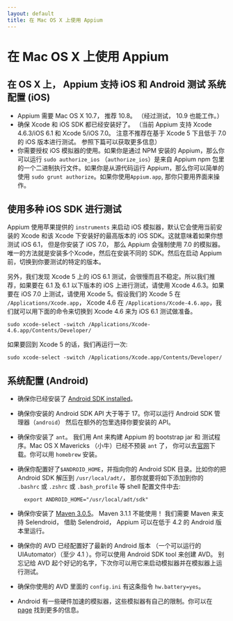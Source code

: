 ```yaml
---
layout: default
title: 在 Mac OS X 上使用 Appium
---
```


在 Mac OS X 上使用 Appium
=======

在 OS X 上， Appium 支持 iOS 和 Android 测试
<a name="ios"></a>系统配置 (iOS)
--------

* Appium 需要 Mac OS X 10.7， 推荐 10.8。 （经过测试， 10.9 也能工作。）
* 确保 Xcode 和 iOS SDK 都已经安装好了。 （当前 Appium 支持 Xcode 4.6.3/iOS 6.1 和 Xcode 5/iOS 7.0。 注意不推荐在基于 Xcode 5 下且低于 7.0 的 iOS 版本进行测试。 参照下篇可以获取更多信息）
* 你需要授权 iOS 模拟器的使用。如果你是通过 NPM 安装的 Appium，那么你可以运行 `sudo authorize_ios` （`authorize_ios`）是来自 Appium npm 包里的一个二进制执行文件。如果你是从源代码运行 Appium，那么你可以简单的使用 `sudo grunt authorize`。如果你使用`Appium.app`, 那你只要用界面来操作。

<a name="ios_multiple"></a>使用多种 iOS SDK 进行测试
-----------

Appium 使用苹果提供的 `instruments` 来启动 iOS 模拟器，默认它会使用当前安装的 Xcode 和该 Xcode 下安装好的最高版本的 iOS SDK。这就意味着如果你想测试 iOS 6.1， 但是你安装了 iOS 7.0， 那么 Appium 会强制使用 7.0 的模拟器。 唯一的方法就是安装多个Xcode，然后在安装不同的 SDK。然后在启动 Appium 前，切换到你要测试的特定的版本。

另外，我们发现 Xcode 5 上的 iOS 6.1 测试，会很慢而且不稳定。所以我们推荐，如果要在 6.1 及 6.1 以下版本的 iOS 上进行测试，请使用 Xcode 4.6.3。如果要在 iOS 7.0 上测试，请使用 Xcode 5。假设我们的 Xcode 5 在 `/Applications/Xcode.app`， Xcode 4.6 在 `/Applications/Xcode-4.6.app`，我们就可以用下面的命令来切换到 Xcode 4.6 来为 iOS 6.1 测试做准备。

    sudo xcode-select -switch /Applications/Xcode-4.6.app/Contents/Developer/

如果要回到 Xcode 5 的话，我们再运行一次:

    sudo xcode-select -switch /Applications/Xcode.app/Contents/Developer/


<a name="android"></a>系统配置 (Android)
--------

* 确保你已经安装了 [Android SDK installed](http://developer.android.com/sdk/index.html)。
* 确保你安装的 Android SDK API 大于等于 17。你可以运行 Android SDK 管理器（`android`） 然后在额外的包里选择你要安装的 API。
* 确保你安装了 `ant`。 我们用 Ant 来构建 Appium 的 bootstrap jar 和 测试程序。Mac OS X Mavericks （小牛）已经不预装 `ant` 了， 你可以去[官网](http://ant.apache.org/bindownload.cgi)下载。你可以用 `homebrew` 安装。
* 确保你配置好了`$ANDROID_HOME`，并指向你的 Android SDK 目录。比如你的把 Android SDK 解压到 `/usr/local/adt/`，  那你就要将如下添加到你的 `.bashrc` 或 `.zshrc` 或 `.bash_profile` 等 shell 配置文件中去:

        export ANDROID_HOME="/usr/local/adt/sdk"

* 确保你安装了 [Maven 3.0.5](http://maven.apache.org/download.cgi)。 Maven 3.1.1 不能使用！
我们需要 Maven 来支持 Selendroid， 借助 Selendroid， Appium 可以在低于 4.2 的 Android 版本里运行。 
* 确保你的 AVD 已经配置好了最新的 Android 版本 （一个可以运行的 UIAutomator）（至少 4.1 ）。你可以使用 Android SDK tool 来创建 AVD。 别忘记给 AVD 起个好记的名字，下次你可以用它来启动模拟器并在模拟器上运行测试。
* 确保你使用的 AVD 里面的 `config.ini` 有这条指令 `hw.battery=yes`。
* Android 有一些硬件加速的模拟器，这些模拟器有自己的限制。你可以在 [page](android-hax-emulator.cn) 找到更多的信息。
